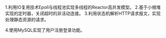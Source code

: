 1.利用IO复用技术Epoll与线程池实现多线程的Reactor高并发模型。
2.基于小根堆实现的定时器，关闭超时的非活动连接。
3.利用状态机解析HTTP请求报文，实现处理静态资源的请求。

4.使用MySQL实现了用户注册登录功能。
